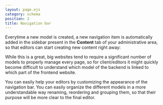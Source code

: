 ```yaml
---
layout: page.ejs
category: schema
position: 2
title: Navigation bar
---
```


Everytime a new model is created, a new navigation item is automatically added in the sidebar present in the **Content** tab of your administrative area, so that editors can start creating new content right away:

While this is a great, big websites tend to require a significant number of models to properly manage every page, so for client/editors it might quickly become difficult to understand which model of the backend is linked to which part of the frontend website.

You can easily help your editors by customizing the appearance of the navigation bar. You can easily organize the different models in a more understandable way renaming, reordering and grouping them, so that their purpose will be more clear to the final editor.


